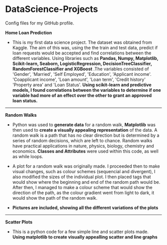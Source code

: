 # DataScience-Projects
Config files for my GitHub profile.

**Home Loan Prediction**
- This is my first data science project. The dataset was obtained from Kaggle. The aim of this was, using the the train and test data, predict if loan requests would be accepted and find correlations between the different variables. Using libraries such as **Pandas, Numpy, Matplotlib, Scikit-learn, Seaborn, LogisticRegression, DecisionTreeClassifier, RandomForestClassifier and XGBoost** .The variables consisted of 'Gender', 'Married', 'Self Employed', 'Education', 'Applicant income'. 'Coapplicant income', 'Loan amount', 'Loan term', 'Credit history' 'Property area' and 'Loan Status'. **Using scikit-learn and predictive models, I found correlations between the variables to determine if one variable had more of an effect over the other to grant an approved loan status.** 

*** 

**Random Walks** 
- Python was used to **generate data** for a random walk, **Matplotlib** was then used to **create a visually appealing representation** of the data. 
A random walk is a path that has no clear direction but is determined by a series of random decisions, which are left to chance. Random walks have practical applications in nature, physics, biology, chemistry and economics. 
**Classes and Attributes** were used within this code, as well as while loops. 

- A plot for a random walk was originally made. I proceeded then to make visual changes, such as colour schemes (sequencial and divergent), I also modified the sizes of the individual plot. 
I then placed tags that would show where the beginning and end of the random path would be.
After then, I managed to make a colour scheme that would show the direction of the path, as the colour gradient went from light to dark, it would show the path of the random walk. 

- **Pictures are included, showing all the different variations of the plots** 

***

**Scatter Plots**
- This is a python code for a few simple line and scatter plots made. **Using matplotlib to create visually appealling scatter and line graphs**

